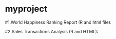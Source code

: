 # myproject
#1.World Happiness Ranking Report (R and html file): 

#2.Sales Transactions Analysis (R and HTML):

